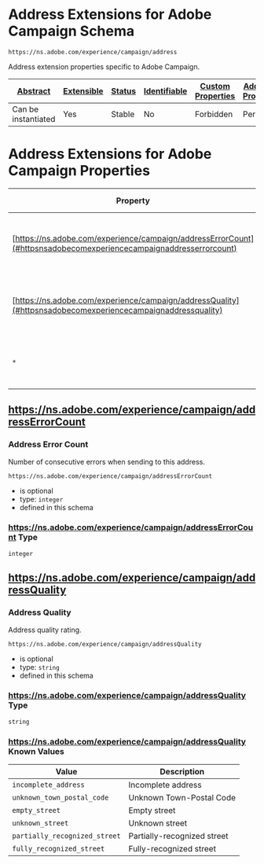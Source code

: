 
# Address Extensions for Adobe Campaign Schema

```
https://ns.adobe.com/experience/campaign/address
```

Address extension properties specific to Adobe Campaign.

| [Abstract](../../../../abstract.md) | [Extensible](../../../../extensions.md) | [Status](../../../../status.md) | [Identifiable](../../../../id.md) | [Custom Properties](../../../../extensions.md) | [Additional Properties](../../../../extensions.md) | Defined In |
|-------------------------------------|-----------------------------------------|---------------------------------|-----------------------------------|------------------------------------------------|----------------------------------------------------|------------|
| Can be instantiated | Yes | Stable | No | Forbidden | Permitted | [adobe/experience/campaign/address.schema.json](adobe/experience/campaign/address.schema.json) |

# Address Extensions for Adobe Campaign Properties

| Property | Type | Required | Defined by |
|----------|------|----------|------------|
| [https://ns.adobe.com/experience/campaign/addressErrorCount](#httpsnsadobecomexperiencecampaignaddresserrorcount) | `integer` | Optional | Address Extensions for Adobe Campaign (this schema) |
| [https://ns.adobe.com/experience/campaign/addressQuality](#httpsnsadobecomexperiencecampaignaddressquality) | `string` | Optional | Address Extensions for Adobe Campaign (this schema) |
| `*` | any | Additional | this schema *allows* additional properties |

## https://ns.adobe.com/experience/campaign/addressErrorCount
### Address Error Count

Number of consecutive errors when sending to this address.

`https://ns.adobe.com/experience/campaign/addressErrorCount`
* is optional
* type: `integer`
* defined in this schema

### https://ns.adobe.com/experience/campaign/addressErrorCount Type


`integer`






## https://ns.adobe.com/experience/campaign/addressQuality
### Address Quality

Address quality rating.

`https://ns.adobe.com/experience/campaign/addressQuality`
* is optional
* type: `string`
* defined in this schema

### https://ns.adobe.com/experience/campaign/addressQuality Type


`string`



### https://ns.adobe.com/experience/campaign/addressQuality Known Values
| Value | Description |
|-------|-------------|
| `incomplete_address` | Incomplete address |
| `unknown_town_postal_code` | Unknown Town-Postal Code |
| `empty_street` | Empty street |
| `unknown_street` | Unknown street |
| `partially_recognized_street` | Partially-recognized street |
| `fully_recognized_street` | Fully-recognized street |



